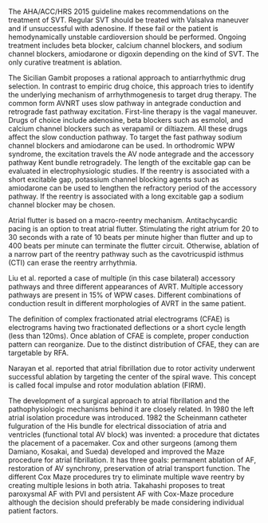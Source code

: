 The AHA/ACC/HRS 2015 guideline makes recommendations on the treatment of SVT. Regular SVT should be treated with Valsalva maneuver and if unsuccessful with adenosine. If these fail or the patient is hemodynamically unstable cardioversion should be performed. Ongoing treatment includes beta blocker, calcium channel blockers, and sodium channel blockers, amiodarone or digoxin depending on the kind of SVT. The only curative treatment is ablation.

The Sicilian Gambit proposes a rational approach to antiarrhythmic drug selection. In contrast to empiric drug choice, this approach tries to identify the underlying mechanism of arrhythmogenesis to target drug therapy. The common form AVNRT uses slow pathway in antegrade conduction and retrograde fast pathway excitation. First-line therapy is the vagal maneuver. Drugs of choice include adenosine, beta blockers such as esmolol, and calcium channel blockers such as verapamil or diltiazem. All these drugs affect the slow conduction pathway. To target the fast pathway sodium channel blockers and amiodarone can be used. In orthodromic WPW syndrome, the excitation travels the AV node antegrade and the accessory pathway Kent bundle retrogradely. The length of the excitable gap can be evaluated in electrophysiologic studies. If the reentry is associated with a short excitable gap, potassium channel blocking agents such as amiodarone can be used to lengthen the refractory period of the accessory pathway. If the reentry is associated with a long excitable gap a sodium channel blocker may be chosen.

Atrial flutter is based on a macro-reentry mechanism. Antitachycardic pacing is an option to treat atrial flutter. Stimulating the right atrium for 20 to 30 seconds with a rate of 10 beats per minute higher than flutter and up to 400 beats per minute can terminate the flutter circuit. Otherwise, ablation of a narrow part of the reentry pathway such as the cavotricuspid isthmus (CTI) can erase the reentry arrhythmia.

Liu et al. reported a case of multiple (in this case bilateral) accessory pathways and three different appearances of AVRT. Multiple accessory pathways are present in 15% of WPW cases. Different combinations of conduction result in different morphologies of AVRT in the same patient.

The definition of complex fractionated atrial electrograms (CFAE) is electrograms having two fractionated deflections or a short cycle length (less than 120ms). Once ablation of CFAE is complete, proper conduction pattern can reorganize. Due to the distinct distribution of CFAE, they can are targetable by RFA.

Narayan et al. reported that atrial fibrillation due to rotor activity underwent successful ablation by targeting the center of the spiral wave. This concept is called focal impulse and rotor modulation ablation (FIRM).

The development of a surgical approach to atrial fibrillation and the pathophysiologic mechanisms behind it are closely related. In 1980 the left atrial isolation procedure was introduced. 1982 the Scheinmann catheter fulguration of the His bundle for electrical dissociation of atria and ventricles (functional total AV block) was invented: a procedure that dictates the placement of a pacemaker. Cox and other surgeons (among them Damiano, Kosakai, and Sueda) developed and improved the Maze procedure for atrial fibrillation. It has three goals: permanent ablation of AF, restoration of AV synchrony, preservation of atrial transport function. The different Cox Maze procedures try to eliminate multiple wave reentry by creating multiple lesions in both atria. Takahashi proposes to treat paroxysmal AF with PVI and persistent AF with Cox-Maze procedure although the decision should preferably be made considering individual patient factors.